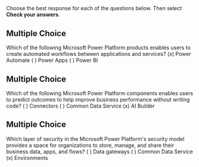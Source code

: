 ## 

Choose the best response for each of the questions below. Then select **Check your answers**.

## Multiple Choice
Which of the following Microsoft Power Platform products enables users to create automated workflows between applications and services?
(x) Power Automate
( ) Power Apps
( ) Power BI

## Multiple Choice
Which of the following Microsoft Power Platform components enables users to predict outcomes to help improve business performance without writing code?
( ) Connectors
( ) Common Data Service
(x) AI Builder

## Multiple Choice
Which layer of security in the Microsoft Power Platform's security model provides a space for organizations to store, manage, and share their business data, apps, and flows?
( ) Data gateways
( ) Common Data Service
(x) Environments

